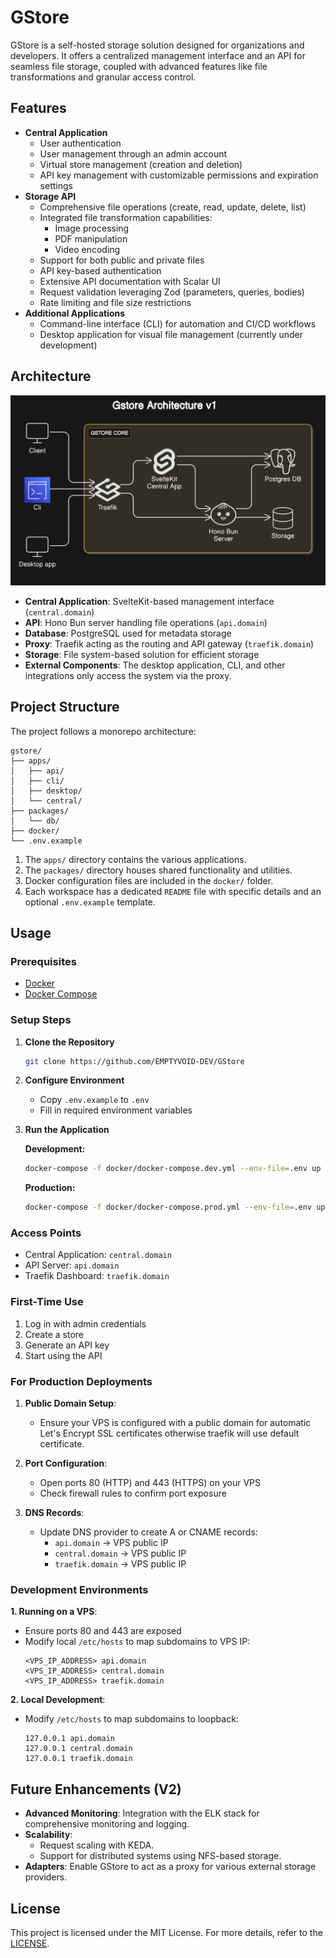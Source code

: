 # GStore

GStore is a self-hosted storage solution designed for organizations and developers. It offers a centralized management interface and an API for seamless file storage, coupled with advanced features like file transformations and granular access control.

## Features

- **Central Application**
  - User authentication
  - User management through an admin account
  - Virtual store management (creation and deletion)
  - API key management with customizable permissions and expiration settings
- **Storage API**
  - Comprehensive file operations (create, read, update, delete, list)
  - Integrated file transformation capabilities:
    - Image processing
    - PDF manipulation
    - Video encoding
  - Support for both public and private files
  - API key-based authentication
  - Extensive API documentation with Scalar UI
  - Request validation leveraging Zod (parameters, queries, bodies)
  - Rate limiting and file size restrictions
- **Additional Applications**
  - Command-line interface (CLI) for automation and CI/CD workflows
  - Desktop application for visual file management (currently under development)

## Architecture

![Architecture v1](./assets/architectureV1.png)

- **Central Application**: SvelteKit-based management interface (`central.domain`)
- **API**: Hono Bun server handling file operations (`api.domain`)
- **Database**: PostgreSQL used for metadata storage
- **Proxy**: Traefik acting as the routing and API gateway (`traefik.domain`)
- **Storage**: File system-based solution for efficient storage
- **External Components**: The desktop application, CLI, and other integrations only access the system via the proxy.

## Project Structure

The project follows a monorepo architecture:

```
gstore/
├── apps/
│   ├── api/
│   ├── cli/
│   ├── desktop/
│   └── central/
├── packages/
│   └── db/
├── docker/
└── .env.example
```

1. The `apps/` directory contains the various applications.
2. The `packages/` directory houses shared functionality and utilities.
3. Docker configuration files are included in the `docker/` folder.
4. Each workspace has a dedicated `README` file with specific details and an optional `.env.example` template.

## Usage

### Prerequisites

- [Docker](https://docs.docker.com/engine/install/)
- [Docker Compose](https://docs.docker.com/compose/install/)

### Setup Steps

1. **Clone the Repository**

   ```bash
   git clone https://github.com/EMPTYVOID-DEV/GStore
   ```

2. **Configure Environment**

   - Copy `.env.example` to `.env`
   - Fill in required environment variables

3. **Run the Application**

   **Development:**

   ```bash
   docker-compose -f docker/docker-compose.dev.yml --env-file=.env up
   ```

   **Production:**

   ```bash
   docker-compose -f docker/docker-compose.prod.yml --env-file=.env up -d
   ```

### Access Points

- Central Application: `central.domain`
- API Server: `api.domain`
- Traefik Dashboard: `traefik.domain`

### First-Time Use

1. Log in with admin credentials
2. Create a store
3. Generate an API key
4. Start using the API

### For Production Deployments

1. **Public Domain Setup**:

   - Ensure your VPS is configured with a public domain for automatic Let's Encrypt SSL certificates otherwise traefik will use default certificate.

2. **Port Configuration**:

   - Open ports 80 (HTTP) and 443 (HTTPS) on your VPS
   - Check firewall rules to confirm port exposure

3. **DNS Records**:
   - Update DNS provider to create A or CNAME records:
     - `api.domain` → VPS public IP
     - `central.domain` → VPS public IP
     - `traefik.domain` → VPS public IP

### Development Environments

**1. Running on a VPS**:

- Ensure ports 80 and 443 are exposed
- Modify local `/etc/hosts` to map subdomains to VPS IP:
  ```
  <VPS_IP_ADDRESS> api.domain
  <VPS_IP_ADDRESS> central.domain
  <VPS_IP_ADDRESS> traefik.domain
  ```

**2. Local Development**:

- Modify `/etc/hosts` to map subdomains to loopback:
  ```
  127.0.0.1 api.domain
  127.0.0.1 central.domain
  127.0.0.1 traefik.domain
  ```

## Future Enhancements (V2)

- **Advanced Monitoring**: Integration with the ELK stack for comprehensive monitoring and logging.
- **Scalability**:
  - Request scaling with KEDA.
  - Support for distributed systems using NFS-based storage.
- **Adapters**: Enable GStore to act as a proxy for various external storage providers.

## License

This project is licensed under the MIT License. For more details, refer to the [LICENSE](https://opensource.org/license/mit).
